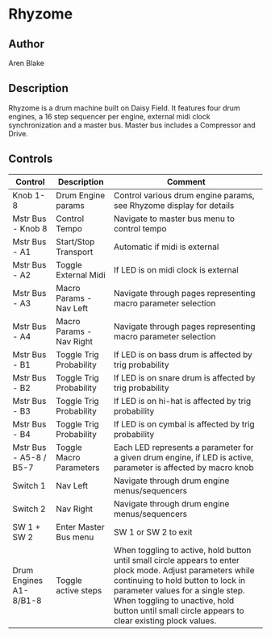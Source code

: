 # Rhyzome

## Author

Aren Blake

## Description

Rhyzome is a drum machine built on Daisy Field. It features four drum engines, a 16 step sequencer per engine, external midi clock synchronization and a master bus. Master bus includes a Compressor and Drive.

## Controls

| Control                | Description              | Comment                                                                                                                                                                                                                                                                                 |
| ---------------------- | ------------------------ | --------------------------------------------------------------------------------------------------------------------------------------------------------------------------------------------------------------------------------------------------------------------------------------- |
| Knob 1-8               | Drum Engine params       | Control various drum engine params, see Rhyzome display for details                                                                                                                                                                                                                     |
| Mstr Bus - Knob 8      | Control Tempo            | Navigate to master bus menu to control tempo                                                                                                                                                                                                                                            |
| Mstr Bus - A1          | Start/Stop Transport     | Automatic if midi is external                                                                                                                                                                                                                                                           |
| Mstr Bus - A2          | Toggle External Midi     | If LED is on midi clock is external                                                                                                                                                                                                                                                     |
| Mstr Bus - A3          | Macro Params - Nav Left  | Navigate through pages representing macro parameter selection                                                                                                                                                                                                                           |
| Mstr Bus - A4          | Macro Params - Nav Right | Navigate through pages representing macro parameter selection                                                                                                                                                                                                                           |
| Mstr Bus - B1          | Toggle Trig Probability  | If LED is on bass drum is affected by trig probability                                                                                                                                                                                                                                  |
| Mstr Bus - B2          | Toggle Trig Probability  | If LED is on snare drum is affected by trig probability                                                                                                                                                                                                                                 |
| Mstr Bus - B3          | Toggle Trig Probability  | If LED is on hi-hat is affected by trig probability                                                                                                                                                                                                                                     |
| Mstr Bus - B4          | Toggle Trig Probability  | If LED is on cymbal is affected by trig probability                                                                                                                                                                                                                                     |
| Mstr Bus - A5-8 / B5-7 | Toggle Macro Parameters  | Each LED represents a parameter for a given drum engine, if LED is active, parameter is affected by macro knob                                                                                                                                                                          |
| Switch 1               | Nav Left                 | Navigate through drum engine menus/sequencers                                                                                                                                                                                                                                           |
| Switch 2               | Nav Right                | Navigate through drum engine menus/sequencers                                                                                                                                                                                                                                           |
| SW 1 + SW 2            | Enter Master Bus menu    | SW 1 or SW 2 to exit                                                                                                                                                                                                                                                                    |
| Drum Engines A1-8/B1-8 | Toggle active steps      | When toggling to active, hold button until small circle appears to enter plock mode. Adjust parameters while continuing to hold button to lock in parameter values for a single step. When toggling to unactive, hold button until small circle appears to clear existing plock values. |
